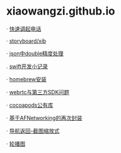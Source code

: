 # xiaowangzi.github.io

 · [快速调起电话](https://github.com/GuuHeng/fufeng/blob/master/openURL.md)
 
 · [storyboard/xib](https://github.com/GuuHeng/fufeng/blob/master/Xib.md)
 
 · [json中double精度处理](https://github.com/GuuHeng/fufeng/blob/master/Tip.md)
 
 . [swift开发小记录](https://github.com/GuuHeng/fufeng/blob/master/swift-Tips.md)

 · [homebrew安装](https://github.com/GuuHeng/fufeng/blob/master/homebrew.md)
 
 · [webrtc与第三方SDK问题](https://github.com/GuuHeng/fufeng/blob/master/webrtc.md)
 
 · [cocoapods公有库](https://github.com/GuuHeng/fufeng/blob/master/cocoapods.md)
 
 · [基于AFNetworking的再次封装](https://github.com/GuuHeng/HHHttpRequestProject)
 
 · [导航返回-截图缩放式](https://github.com/GuuHeng/HHPopAnimation)
 
 · [轮播图](https://github.com/GuuHeng/SliderView)

